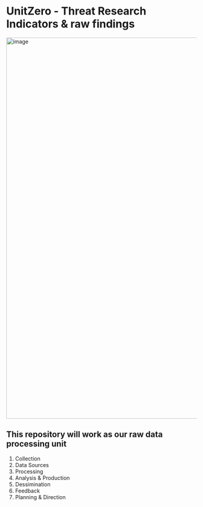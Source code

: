 # UnitZero - Threat Research Indicators  & raw findings
<img width="1920" height="1008" alt="image" src="https://github.com/user-attachments/assets/16c37a09-9c05-48ce-9ba2-2068bbdddffc" />

## This repository will work as our raw data processing unit

1. Collection
2. Data Sources
3. Processing
4. Analysis & Production
5. Dessimination
6. Feedback
7. Planning & Direction
